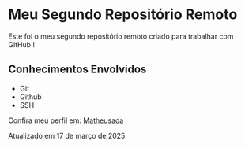 # Meu Segundo Repositório Remoto

Este foi o meu segundo repositório remoto criado para trabalhar com GitHub !

## Conhecimentos Envolvidos

- Git
- Github
- SSH

Confira meu perfil em: [Matheusada](https://github.com/Matheusada)

Atualizado em 17 de março de 2025